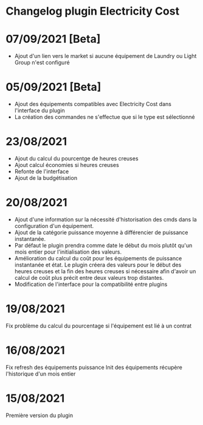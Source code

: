 # Changelog plugin Electricity Cost

# 07/09/2021 [Beta]

- Ajout d'un lien vers le market si aucune équipement de Laundry ou Light Group n'est configuré

# 05/09/2021 [Beta]

- Ajout des équipements compatibles avec Electricity Cost dans l'interface du plugin
- La création des commandes ne s'effectue que si le type est sélectionné

# 23/08/2021

- Ajout du calcul du pourcentge de heures creuses
- Ajout calcul économies si heures creuses
- Refonte de l'interface
- Ajout de la budgétisation

# 20/08/2021

- Ajout d'une information sur la nécessité d'historisation des cmds dans la configuration d'un équipement.
- Ajout de la catégorie puissance moyenne à différencier de puissance instantanée.
- Par défaut le plugin prendra comme date le début du mois plutôt qu'un mois entier pour l'initialisation des valeurs.
- Amélioration du calcul du coût pour les équipements de puissance instantanée et état. Le plugin créera des valeurs pour le début des heures creuses et la fin des heures creuses si nécessaire afin d'avoir un calcul de coût plus précit entre deux valeurs trop distantes.
- Modification de l'interface pour la compatibilité entre plugins

# 19/08/2021

Fix problème du calcul du pourcentage si l'équipement est lié à un contrat

# 16/08/2021

Fix refresh des équipements puissance
Init des équipements récupère l'historique d'un mois entier

# 15/08/2021

Première version du plugin


